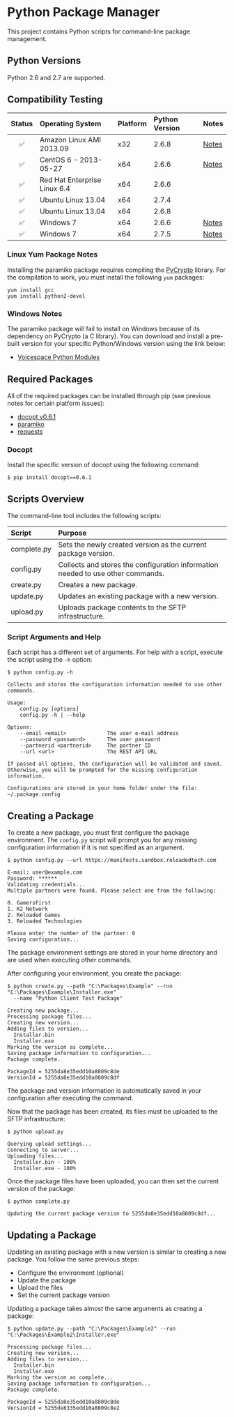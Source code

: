# Python Package Manager

This project contains Python scripts for command-line package management.

## Python Versions

Python 2.6 and 2.7 are supported.

## Compatibility Testing

|Status|Operating System|Platform|Python Version|Notes|
|:----:|:---------------|:-------|:-------------|:----|
|:white_check_mark:|Amazon Linux AMI 2013.09|x32|2.6.8|[Notes](#linux-yum-package-notes)|
|:white_check_mark:|CentOS 6 - 2013-05-27|x64|2.6.6|[Notes](#linux-yum-package-notes)|
|:white_check_mark:|Red Hat Enterprise Linux 6.4|x64|2.6.6||
|:white_check_mark:|Ubuntu Linux 13.04|x64|2.7.4||
|:white_check_mark:|Ubuntu Linux 13.04|x64|2.6.8||
|:white_check_mark:|Windows 7|x64|2.6.6|[Notes](#windows-notes)|
|:white_check_mark:|Windows 7|x64|2.7.5|[Notes](#windows-notes)|

### Linux Yum Package Notes

Installing the paramiko package requires compiling the [PyCrypto](https://pypi.python.org/pypi/pycrypto) library. For the compilation to work, you must
install the following `yum` packages:

```
yum install gcc 
yum install python2-devel
```

### Windows Notes

The paramiko package will fail to install on Windows because of its dependency on PyCrypto (a C library). 
You can download and install a pre-built version for your specific Python/Windows version using the link below:

- [Voicespace Python Modules](http://www.voidspace.org.uk/python/modules.shtml#pycrypto)

## Required Packages

All of the required packages can be installed through pip (see previous notes for certain platform issues):

- [docopt v0.6.1](https://github.com/docopt/docopt)
- [paramiko](https://github.com/paramiko/paramiko)
- [requests](http://docs.python-requests.org/en/latest/)

### Docopt

Install the specific version of docopt using the following command:

```
$ pip install docopt==0.6.1
```

## Scripts Overview

The command-line tool includes the following scripts:

|Script|Purpose|
|:-----|:-------|
|complete.py|Sets the newly created version as the current package version.|
|config.py|Collects and stores the configuration information needed to use other commands.|
|create.py|Creates a new package.|
|update.py|Updates an existing package with a new version.|
|upload.py|Uploads package contents to the SFTP infrastructure.|

### Script Arguments and Help

Each script has a different set of arguments. For help with a script, execute the script using the `-h` option:

```
$ python config.py -h

Collects and stores the configuration information needed to use other commands.

Usage:
    config.py [options]
    config.py -h | --help

Options:
    --email <email>             The user e-mail address
    --password <password>       The user password
    --partnerid <partnerid>     The partner ID
    --url <url>                 The REST API URL

If passed all options, the configuration will be validated and saved.
Otherwise, you will be prompted for the missing configuration information.

Configurations are stored in your home folder under the file: ~/.package.config
```

## Creating a Package

To create a new package, you must first configure the package environment. The `config.py` script will prompt you
for any missing configuration information if it is not specified as an argument.

```
$ python config.py --url https://manifests.sandbox.reloadedtech.com

E-mail: user@example.com
Password: ******
Validating credentials...
Multiple partners were found. Please select one from the following:

0. GamersFirst
1. K2 Network
2. Reloaded Games
3. Reloaded Technologies

Please enter the number of the partner: 0
Saving configuration...
```

The package environment settings are stored in your home directory and are used when executing other commands.

After configuring your environment, you create the package:

```
$ python create.py --path "C:\Packages\Example" --run "C:\Packages\Example\Installer.exe"
  --name "Python Client Test Package"

Creating new package...
Processing package files...
Creating new version...
Adding files to version...
  Installer.bin
  Installer.exe
Marking the version as complete...
Saving package information to configuration...
Package complete.

PackageId = 5255da8e35edd10a8809c8de
VersionId = 5255da8e35edd10a8809c8df
```

The package and version information is automatically saved in your configuration after executing the command.

Now that the package has been created, its files must be uploaded to the SFTP infrastructure:

```
$ python upload.py

Querying upload settings...
Connecting to server...
Uploading files...
  Installer.bin - 100%
  Installer.exe - 100%
```

Once the package files have been uploaded, you can then set the current version of the package:

```
$ python complete.py

Updating the current package version to 5255da8e35edd10a8809c8df...
```

## Updating a Package

Updating an existing package with a new version is similar to creating a new package. 
You follow the same previous steps:

- Configure the environment (optional)
- Update the package
- Upload the files
- Set the current package version

Updating a package takes almost the same arguments as creating a package:

```
$ python update.py --path "C:\Packages\Example2" --run "C:\Packages\Example2\Installer.exe"

Processing package files...
Creating new version...
Adding files to version...
  Installer.bin
  Installer.exe
Marking the version as complete...
Saving package information to configuration...
Package complete.

PackageId = 5255da8e35edd10a8809c8de
VersionId = 5255de8335edd10a8809c8e2
```

